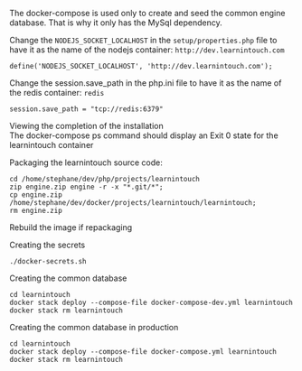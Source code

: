 The docker-compose is used only to create and seed the common engine database. That is why it only has the MySql dependency.  

Change the `NODEJS_SOCKET_LOCALHOST` in the `setup/properties.php` file to have it as the name of the nodejs container: `http://dev.learnintouch.com`
```
define('NODEJS_SOCKET_LOCALHOST', 'http://dev.learnintouch.com');
```

Change the session.save_path in the php.ini file to have it as the name of the redis container: `redis`
```
session.save_path = "tcp://redis:6379"
```

Viewing the completion of the installation  
The docker-compose ps command should display an Exit 0 state for the learnintouch container

Packaging the learnintouch source code:
```
cd /home/stephane/dev/php/projects/learnintouch
zip engine.zip engine -r -x "*.git/*";
cp engine.zip /home/stephane/dev/docker/projects/learnintouch/learnintouch;
rm engine.zip
```
Rebuild the image if repackaging

Creating the secrets
```
./docker-secrets.sh
```

Creating the common database
```
cd learnintouch
docker stack deploy --compose-file docker-compose-dev.yml learnintouch
docker stack rm learnintouch
```

Creating the common database in production
```
cd learnintouch
docker stack deploy --compose-file docker-compose.yml learnintouch
docker stack rm learnintouch
```

